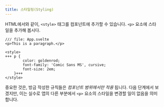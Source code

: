 ```yaml
---
title: 스타일링(Styling)
---
```


HTML에서와 같이, `<style>` 태그를 컴포넌트에 추가할 수 있습니다. `<p>` 요소에 스타일을 추가해 봅시다.

```svelte
/// file: App.svelte
<p>This is a paragraph.</p>

<style>
+++	p {
		color: goldenrod;
		font-family: 'Comic Sans MS', cursive;
		font-size: 2em;
	}+++
</style>
```

중요한 것은, 방금 작성한 규칙들은 _컴포넌트 범위에서만 적용_ 됩니다. 다음 단계에서 보겠지만, 이는 실수로 앱의 다른 부분에서 `<p>` 요소의 스타일을 변경할 일이 없음을 의미합니다. 
